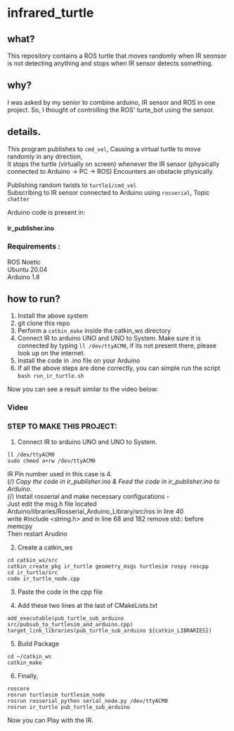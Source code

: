 # infrared_turtle

## what?
This repository contains a ROS turtle that moves randomly when IR seonsor is not detecting anything and stops when IR sensor detects something.  

## why?
I was asked by my senior to combine arduino, IR sensor and ROS in one project. So, I thought of controlling the ROS' turte_bot using the sensor.  

## details.  

This program publishes to `cmd_vel`, Causing a virtual turtle to move randomly in any direction,  
It stops the turtle (virtually on screen) whenever the IR sensor (physically connected to Arduino -> PC -> ROS) Encounters an obstacle physically.  

Publishing random twists to `turtle1/cmd_vel`  
Subscribing to IR sensor connected to Arduino using `rosserial`, Topic `chatter`  

Arduino code is present in:  
#### ir_publisher.ino  

### Requirements :  
ROS Noetic  
Ubuntu 20.04  
Arduino 1.8  

## how to run?  

1) Install the above system
2) git clone this repo
3) Perform a `catkin_make` inside the catkin_ws directory
4) Connect IR to arduino UNO and UNO to System. Make sure it is connected by typing `ll /dev/ttyACM0`, if its not present there, please look up on the internet.
5) Install the code in .ino file on your Arduino
6) If all the above steps are done correctly, you can simple run the script
   ```bash run_ir_turtle.sh```
   
Now you can see a result similar to the video below:  
### Video


### STEP TO MAKE THIS PROJECT:  

1) Connect IR to arduino UNO and UNO to System.  
```
ll /dev/ttyACM0  
sudo chmod a+rw /dev/ttyACM0  
```
IR Pin number used in this case is 4.  
(_/) Copy the code in ir_publisher.ino & Feed the code in ir_publisher.ino to Arduino.  
(_/) Install rosserial and make necessary configurations -  
     Just edit the msg.h file located Arduino/libraries/Rosserial_Arduino_Library/src/ros in line 40  
     write #include <string.h> and in line 68 and 182 remove std:: before memcpy  
     Then restart Arudino  


2) Create a catkin_ws  
```
cd catkin_ws/src  
catkin_create_pkg ir_turtle geometry_msgs turtlesim rospy roscpp  
cd ir_turtle/src  
code ir_turtle_node.cpp  
```
3) Paste the code in the cpp file  

4) Add these two lines at the last of CMakeLists.txt  

```
add_executable(pub_turtle_sub_arduino src/pubsub_to_turtlesim_and_arduino.cpp)  
target_link_libraries(pub_turtle_sub_arduino ${catkin_LIBRARIES})  
```

5) Build Package  
```
cd ~/catkin_ws  
catkin_make  
```

6) Finally,  
```
roscore  
rosrun turtlesim turtlesim_node  
rosrun rosserial_python serial_node.py /dev/ttyACM0  
rosrun ir_turtle pub_turtle_sub_arduino  
```

Now you can Play with the IR.  
